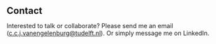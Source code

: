 <h2 style="margin: 60px 0px 10px;">Contact</h2>

Interested to talk or collaborate? Please send me an email (c.c.j.vanengelenburg@tudelft.nl).
Or simply message me on LinkedIn.
